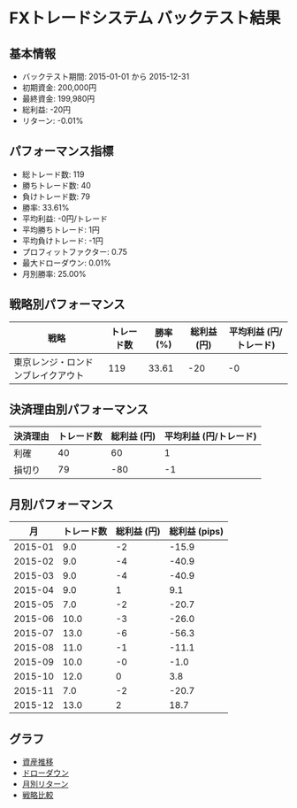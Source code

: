 # FXトレードシステム バックテスト結果

## 基本情報

- バックテスト期間: 2015-01-01 から 2015-12-31
- 初期資金: 200,000円
- 最終資金: 199,980円
- 総利益: -20円
- リターン: -0.01%

## パフォーマンス指標

- 総トレード数: 119
- 勝ちトレード数: 40
- 負けトレード数: 79
- 勝率: 33.61%
- 平均利益: -0円/トレード
- 平均勝ちトレード: 1円
- 平均負けトレード: -1円
- プロフィットファクター: 0.75
- 最大ドローダウン: 0.01%
- 月別勝率: 25.00%

## 戦略別パフォーマンス

| 戦略 | トレード数 | 勝率 (%) | 総利益 (円) | 平均利益 (円/トレード) |
|------|------------|----------|------------|------------------------|
| 東京レンジ・ロンドンブレイクアウト | 119 | 33.61 | -20 | -0 |

## 決済理由別パフォーマンス

| 決済理由 | トレード数 | 総利益 (円) | 平均利益 (円/トレード) |
|----------|------------|------------|------------------------|
| 利確 | 40 | 60 | 1 |
| 損切り | 79 | -80 | -1 |

## 月別パフォーマンス

| 月 | トレード数 | 総利益 (円) | 総利益 (pips) |
|------|------------|------------|---------------|
| 2015-01 | 9.0 | -2 | -15.9 |
| 2015-02 | 9.0 | -4 | -40.9 |
| 2015-03 | 9.0 | -4 | -40.9 |
| 2015-04 | 9.0 | 1 | 9.1 |
| 2015-05 | 7.0 | -2 | -20.7 |
| 2015-06 | 10.0 | -3 | -26.0 |
| 2015-07 | 13.0 | -6 | -56.3 |
| 2015-08 | 11.0 | -1 | -11.1 |
| 2015-09 | 10.0 | -0 | -1.0 |
| 2015-10 | 12.0 | 0 | 3.8 |
| 2015-11 | 7.0 | -2 | -20.7 |
| 2015-12 | 13.0 | 2 | 18.7 |

## グラフ

- [資産推移](../charts/equity_curve.png)
- [ドローダウン](../charts/drawdown.png)
- [月別リターン](../charts/monthly_returns.png)
- [戦略比較](../charts/strategy_comparison.png)
